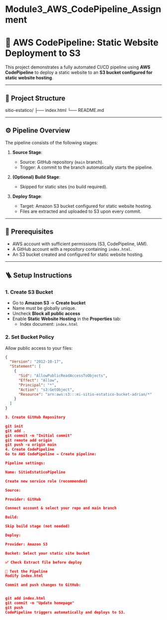 # Module3_AWS_CodePipeline_Assignment
# 🚀 AWS CodePipeline: Static Website Deployment to S3

This project demonstrates a fully automated CI/CD pipeline using **AWS CodePipeline** to deploy a static website to an **S3 bucket configured for static website hosting**.

---

## 📁 Project Structure

sitio-estatico/
├── index.html
└── README.md

---

## ⚙️ Pipeline Overview

The pipeline consists of the following stages:

1. **Source Stage**:
   - Source: GitHub repository (`main` branch).
   - Trigger: A commit to the branch automatically starts the pipeline.

2. **(Optional) Build Stage**:
   - Skipped for static sites (no build required).

3. **Deploy Stage**:
   - Target: Amazon S3 bucket configured for static website hosting.
   - Files are extracted and uploaded to S3 upon every commit.

---

## 🧪 Prerequisites

- AWS account with sufficient permissions (S3, CodePipeline, IAM).
- A GitHub account with a repository containing `index.html`.
- An S3 bucket created and configured for static website hosting.

---

## 🪜 Setup Instructions

### 1. Create S3 Bucket
- Go to **Amazon S3** → **Create bucket**
- Name must be globally unique.
- Uncheck **Block all public access**
- Enable **Static Website Hosting** in the **Properties** tab:
  - Index document: `index.html`

### 2. Set Bucket Policy
Allow public access to your files:

```json
{
  "Version": "2012-10-17",
  "Statement": [
    {
      "Sid": "AllowPublicReadAccessToObjects",
      "Effect": "Allow",
      "Principal": "*",
      "Action": "s3:GetObject",
      "Resource": "arn:aws:s3:::mi-sitio-estatico-bucket-adrian/*"
    }
  ]
}

3. Create GitHub Repository

git init
git add .
git commit -m "Initial commit"
git remote add origin 
git push -u origin main
4. Create CodePipeline
Go to AWS CodePipeline → Create pipeline:

Pipeline settings:

Name: SitioEstaticoPipeline

Create new service role (recommended)

Source:

Provider: GitHub

Connect account & select your repo and main branch

Build:

Skip build stage (not needed)

Deploy:

Provider: Amazon S3

Bucket: Select your static site bucket

✅ Check Extract file before deploy

🧪 Test the Pipeline
Modify index.html

Commit and push changes to GitHub:


git add index.html
git commit -m "Update homepage"
git push
CodePipeline triggers automatically and deploys to S3.



